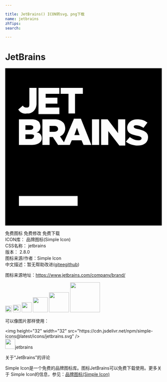 ```yaml
---

title: JetBrains() ICON转svg、png下载
name: jetbrains
zhTips: 
search: 

---
```


# JetBrains  <small style="font-size: 60%;font-weight: 100"></small>

<div id="svg" class="svg-wrap">
<svg role ="img" viewBox="0 0 24 24" xmlns="http://www.w3.org/2000/svg"><title>JetBrains icon</title><path d="M0 0h24v24H0V0zm2.1 21h9v-1.5h-9V21zM3.3 6.9h.3c.7-.1 1.2-.7 1.2-1.5V3H3.7v2.5c0 .4-.1.5-.4.5-.3 0-.5-.1-.6-.3l-.7.6c.3.5.8.7 1.3.6zm5 0V6H6.2v-.6H8v-.9H6.2v-.6h2.1V3H5.1v4h3.2zm1.3 0h1.1v-3h1.2V3H8.5v.9h1.2v3zm-4 3.8c0-.5-.3-.9-.8-.9.4-.1.6-.5.6-.9 0-.2-.1-.5-.2-.7-.3-.3-.7-.4-1.1-.4h-2v3.9h2c.9 0 1.5-.4 1.5-1zm-2.5-2h.7c.3 0 .5.1.5.3 0 .3-.2.4-.5.4h-.7v-.7zm0 2.1v-.7h.8c.4 0 .6.1.5.3 0 .2-.2.4-.5.4h-.8zm7.4-3L9 11.3l-.6-.9c.5-.2.8-.7.8-1.2 0-.3-.1-.7-.3-.9-.4-.4-.9-.5-1.3-.5H5.7v3.9h1.1v-1.2h.5l.8 1.2H9.9l.3-.7h1.5l.3.7h1.2l-1.6-4h-1.1zm-3 1.9h-.7v-.9h.7c.3 0 .6.1.6.5 0 .2-.2.4-.6.4zm3.9.5h-.8l.4-1.1.4 1.1zm1.9 1.5h1.1V7.8h-1.1v3.9zm4-1.8l-1.6-2.1h-1v3.9h1.1V9.6l1.7 2.2h.9v-4h-1.1v2.1zm3.1-.6c-.5-.1-.7-.2-.7-.4 0-.1.1-.2.4-.2.4 0 .8.2 1.1.4l.6-.8c-.5-.4-1-.5-1.6-.5-.9 0-1.5.6-1.5 1.3 0 .8.6 1 1.5 1.2.5.1.7.2.7.4s-.2.3-.5.3c-.5 0-.9-.2-1.3-.5l-.6.7c.5.4 1.2.6 1.8.6 1 0 1.6-.5 1.6-1.3 0-.7-.6-1-1.5-1.2z"/></svg>
</div>
<detail full-name='jetbrains'></detail>

<div class="detail-page">
<p>
<span><span class="badge-success badge">免费图标</span> <span class="badge-success badge">免费修改</span>  <span class="badge-success badge">免费下载</span> </span>
<br/>
<span>
ICON库：
<span class="badge-secondary badge">品牌图标(Simple Icon)</span> 
</span>
<br/>
<span>
CSS名称：
<span class="badge-secondary badge">jetbrains</span> 
</span>

<br/>
<span>
版本：
<span class="badge-secondary badge">2.8.0</span> 
</span>
<br/>
<span>图标来源/作者：<span class="badge-light badge">Simple Icon</span></span> 
<br/>
<span class="zh-detail">中文描述：暂无<span class="help-link"><span>帮助改进</span>(<a href="https://gitee.com/liuwave/icon-helper/edit/master/json/brands/jetbrains.json" target="_blank" rel="noopener noreferrer">gitee</a><a href="https://github.com/liuwave/icon-helper/edit/master/json/brands/jetbrains.json" target="_blank" rel="noopener noreferrer">github</a></span>)</span><br/>
</p>
</div><div class="description description alert alert-light"><p>图标来源地址：<a href="https://www.jetbrains.com/company/brand/" target="_blank" rel="noopener noreferrer">https://www.jetbrains.com/company/brand/</a></p></div>
<div class="alert alert-dark">
<img height="21" width="21" src="https://cdn.jsdelivr.net/npm/simple-icons@latest/icons/jetbrains.svg" />
<img height="24" width="24" src="https://cdn.jsdelivr.net/npm/simple-icons@latest/icons/jetbrains.svg" />
<img height="32" width="32" src="https://cdn.jsdelivr.net/npm/simple-icons@latest/icons/jetbrains.svg" />
<img height="48" width="48" src="https://cdn.jsdelivr.net/npm/simple-icons@latest/icons/jetbrains.svg" />
<img height="64" width="64" src="https://cdn.jsdelivr.net/npm/simple-icons@latest/icons/jetbrains.svg" />
<img height="96" width="96" src="https://cdn.jsdelivr.net/npm/simple-icons@latest/icons/jetbrains.svg" />

</div>
<div>
  <p>可以像图片那样使用：    
  </p>
  <div class="alert alert-primary" style="font-size: 14px">
    &lt;img height="32" width="32" src="https://cdn.jsdelivr.net/npm/simple-icons@latest/icons/jetbrains.svg" /&gt;
    <copy-btn content='<img height="32" width="32" src="https://cdn.jsdelivr.net/npm/simple-icons@latest/icons/jetbrains.svg" />'></copy-btn>
  </div>
  <div class="alert alert-secondary">
    <img height="32" width="32" src="https://cdn.jsdelivr.net/npm/simple-icons@latest/icons/jetbrains.svg" />jetbrains
    <copy-btn content="jetbrains" btn-title="复制图标名称"></copy-btn>
  </div>
</div>

<Vssue title="关于“JetBrains”的评论" >关于“JetBrains”的评论</Vssue>


<div><p>Simple Icon是一个免费的品牌图标库。图标JetBrains可以免费下载使用。更多关于  Simple Icon的信息，参见：<a target="_blank" href="https://iconhelper.cn/brands.html">品牌图标(Simple Icon)</a>
</p></div>
